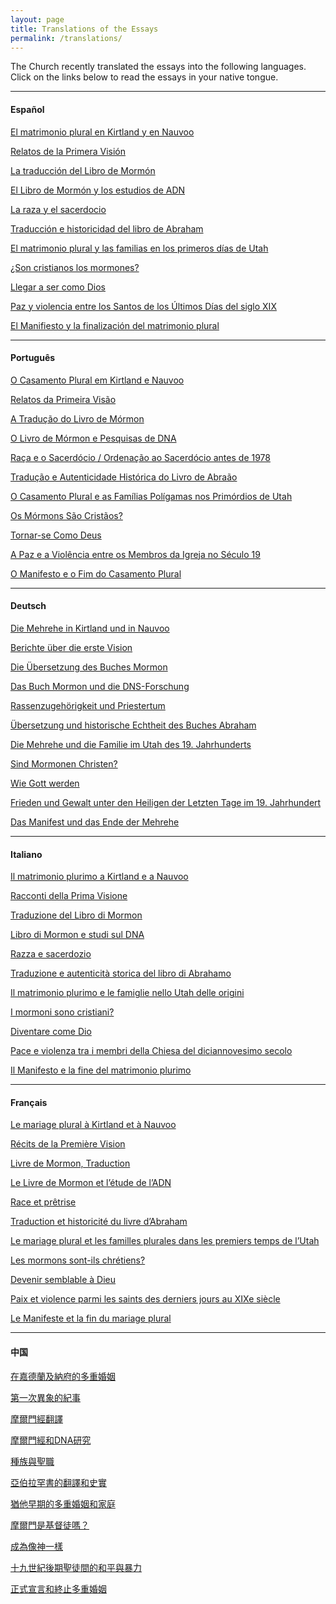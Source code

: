 ```yaml
---
layout: page
title: Translations of the Essays
permalink: /translations/
---
```


The Church recently translated the essays into the following languages. Click on the links below to read the essays in your native tongue.

<hr/>



#### Español

[El matrimonio plural en Kirtland y en Nauvoo](https://www.lds.org/topics/plural-marriage-in-kirtland-and-nauvoo?lang=spa)

[Relatos de la Primera Visión](https://www.lds.org/topics/first-vision-accounts?lang=spa)

[La traducción del Libro de Mormón](https://www.lds.org/topics/book-of-mormon-translation?lang=spa)

[El Libro de Mormón y los estudios de ADN](https://www.lds.org/topics/book-of-mormon-and-dna-studies?lang=spa)

[La raza y el sacerdocio](https://www.lds.org/topics/race-and-the-priesthood?lang=spa)

[Traducción e historicidad del libro de Abraham](https://www.lds.org/topics/translation-and-historicity-of-the-book-of-abraham?lang=spa)

[El matrimonio plural y las familias en los primeros días de Utah](https://www.lds.org/topics/plural-marriage-and-families-in-early-utah?lang=spa)

[¿Son cristianos los mormones?](https://www.lds.org/topics/christians?lang=spa)

[Llegar a ser como Dios](https://www.lds.org/topics/becoming-like-god?lang=spa)

[Paz y violencia entre los Santos de los Últimos Días del siglo XIX](https://www.lds.org/topics/peace-and-violence-among-19th-century-latter-day-saints?lang=spa)

[El Manifiesto y la finalización del matrimonio plural](https://www.lds.org/topics/the-manifesto-and-the-end-of-plural-marriage?lang=spa)

<hr/>

#### Português

[O Casamento Plural em Kirtland e Nauvoo](https://www.lds.org/topics/plural-marriage-in-kirtland-and-nauvoo?lang=por)

[Relatos da Primeira Visão](https://www.lds.org/topics/first-vision-accounts?lang=por)

[A Tradução do Livro de Mórmon](https://www.lds.org/topics/book-of-mormon-translation?lang=por)

[O Livro de Mórmon e Pesquisas de DNA](https://www.lds.org/topics/book-of-mormon-and-dna-studies?lang=por)

[Raça e o Sacerdócio / Ordenação ao Sacerdócio antes de 1978](https://www.lds.org/topics/race-and-the-priesthood?lang=por)

[Tradução e Autenticidade Histórica do Livro de Abraão](https://www.lds.org/topics/translation-and-historicity-of-the-book-of-abraham?lang=por)

[O Casamento Plural e as Famílias Polígamas nos Primórdios de Utah](https://www.lds.org/topics/plural-marriage-and-families-in-early-utah?lang=por)

[Os Mórmons São Cristãos?](https://www.lds.org/topics/christians?lang=por)

[Tornar-se Como Deus](https://www.lds.org/topics/becoming-like-god?lang=por)

[A Paz e a Violência entre os Membros da Igreja no Século 19](https://www.lds.org/topics/peace-and-violence-among-19th-century-latter-day-saints?lang=por)

[O Manifesto e o Fim do Casamento Plural](https://www.lds.org/topics/the-manifesto-and-the-end-of-plural-marriage?lang=por)

<hr/>

#### Deutsch

[Die Mehrehe in Kirtland und in Nauvoo](https://www.lds.org/topics/plural-marriage-in-kirtland-and-nauvoo?lang=deu)

[Berichte über die erste Vision](https://www.lds.org/topics/first-vision-accounts?lang=deu)

[Die Übersetzung des Buches Mormon](https://www.lds.org/topics/book-of-mormon-translation?lang=deu)

[Das Buch Mormon und die DNS-Forschung](https://www.lds.org/topics/book-of-mormon-and-dna-studies?lang=deu)

[Rassenzugehörigkeit und Priestertum](https://www.lds.org/topics/race-and-the-priesthood?lang=deu)

[Übersetzung und historische Echtheit des Buches Abraham](https://www.lds.org/topics/translation-and-historicity-of-the-book-of-abraham?lang=deu)

[Die Mehrehe und die Familie im Utah des 19. Jahrhunderts](https://www.lds.org/topics/plural-marriage-and-families-in-early-utah?lang=deu)

[Sind Mormonen Christen?](https://www.lds.org/topics/christians?lang=deu)

[Wie Gott werden](https://www.lds.org/topics/becoming-like-god?lang=deu)

[Frieden und Gewalt unter den Heiligen der Letzten Tage im 19. Jahrhundert](https://www.lds.org/topics/peace-and-violence-among-19th-century-latter-day-saints?lang=deu)

[Das Manifest und das Ende der Mehrehe](https://www.lds.org/topics/the-manifesto-and-the-end-of-plural-marriage?lang=deu)

<hr/>

#### Italiano

[Il matrimonio plurimo a Kirtland e a Nauvoo](https://www.lds.org/topics/plural-marriage-in-kirtland-and-nauvoo?lang=ita)

[Racconti della Prima Visione](https://www.lds.org/topics/first-vision-accounts?lang=ita)

[Traduzione del Libro di Mormon](https://www.lds.org/topics/book-of-mormon-translation?lang=ita)

[Libro di Mormon e studi sul DNA](https://www.lds.org/topics/book-of-mormon-and-dna-studies?lang=ita)

[Razza e sacerdozio](https://www.lds.org/topics/race-and-the-priesthood?lang=ita)

[Traduzione e autenticità storica del libro di Abrahamo](https://www.lds.org/topics/translation-and-historicity-of-the-book-of-abraham?lang=ita)

[Il matrimonio plurimo e le famiglie nello Utah delle origini](https://www.lds.org/topics/plural-marriage-and-families-in-early-utah?lang=ita)

[I mormoni sono cristiani?](https://www.lds.org/topics/christians?lang=ita)

[Diventare come Dio](https://www.lds.org/topics/becoming-like-god?lang=ita)

[Pace e violenza tra i membri della Chiesa del diciannovesimo secolo](https://www.lds.org/topics/peace-and-violence-among-19th-century-latter-day-saints?lang=ita)

[Il Manifesto e la fine del matrimonio plurimo](https://www.lds.org/topics/the-manifesto-and-the-end-of-plural-marriage?lang=ita)

<hr/>

#### Français

[Le mariage plural à Kirtland et à Nauvoo](https://www.lds.org/topics/plural-marriage-in-kirtland-and-nauvoo?lang=fra)

[Récits de la Première Vision](https://www.lds.org/topics/first-vision-accounts?lang=fra)

[Livre de Mormon, Traduction](https://www.lds.org/topics/book-of-mormon-translation?lang=fra)

[Le Livre de Mormon et l’étude de l’ADN](https://www.lds.org/topics/book-of-mormon-and-dna-studies?lang=fra)

[Race et prêtrise](https://www.lds.org/topics/race-and-the-priesthood?lang=fra)

[Traduction et historicité du livre d’Abraham](https://www.lds.org/topics/translation-and-historicity-of-the-book-of-abraham?lang=fra)

[Le mariage plural et les familles plurales dans les premiers temps de l’Utah](https://www.lds.org/topics/plural-marriage-and-families-in-early-utah?lang=fra)

[Les mormons sont-ils chrétiens?](https://www.lds.org/topics/christians?lang=fra)

[Devenir semblable à Dieu](https://www.lds.org/topics/becoming-like-god?lang=fra)

[Paix et violence parmi les saints des derniers jours au XIXe siècle](https://www.lds.org/topics/peace-and-violence-among-19th-century-latter-day-saints?lang=fra)

[Le Manifeste et la fin du mariage plural](https://www.lds.org/topics/the-manifesto-and-the-end-of-plural-marriage?lang=fra)


<hr/>

#### 中国

[在嘉德蘭及納府的多重婚姻](https://www.lds.org/topics/plural-marriage-in-kirtland-and-nauvoo?lang=zho)

[第一次異象的紀事](https://www.lds.org/topics/first-vision-accounts?lang=zho)

[摩爾門經翻譯](https://www.lds.org/topics/book-of-mormon-translation?lang=zho)

[摩爾門經和DNA研究](https://www.lds.org/topics/book-of-mormon-and-dna-studies?lang=zho)

[種族與聖職](https://www.lds.org/topics/race-and-the-priesthood?lang=zho)

[亞伯拉罕書的翻譯和史實](https://www.lds.org/topics/translation-and-historicity-of-the-book-of-abraham?lang=zho)

[猶他早期的多重婚姻和家庭](https://www.lds.org/topics/plural-marriage-and-families-in-early-utah?lang=zho)

[摩爾門是基督徒嗎？](https://www.lds.org/topics/christians?lang=zho)

[成為像神一樣](https://www.lds.org/topics/becoming-like-god?lang=zho)

[十九世紀後期聖徒間的和平與暴力](https://www.lds.org/topics/peace-and-violence-among-19th-century-latter-day-saints?lang=zho)

[正式宣言和終止多重婚姻](https://www.lds.org/topics/the-manifesto-and-the-end-of-plural-marriage?lang=zho)







